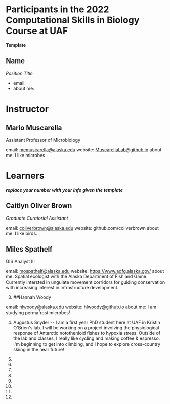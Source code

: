 # Participants in the 2022 Computational Skills in Biology Course at UAF

**Template**

## Name 
*Position Title*
+ email:
+ about me:

  
# Instructor  
  
## Mario Muscarella 
Assistant Professor of Microbiology

email: memuscarella@alaska.edu
website: MuscarellaLab@github.io
about me: I like microbes
  
# Learners
  
***replace your number with your info given the template***


## Caitlyn Oliver Brown
*Graduate Curatorial Assistant*

email: coliverbrown@alaska.edu
website: github.com/coliverbrown
about me: I like birds.


## Miles Spathelf
GIS Analyst III

email: mospathelf@alaska.edu
website: https://www.adfg.alaska.gov/
about me: Spatial ecologist with the Alaska Department of Fish and Game. 
Currently intersted in ungulate movement corridors for guiding 
conservation with increasing interest in infrastructure development. 
  
3. ##Hannah Woody

email: hlwoody@alaska.edu
website: hlwoody@github.io
about me: I am studying permafrost microbes! 
 
4. Augustus Snyder -- I am a first year PhD student here at UAF in 
Kristin O'Brien's lab. I will be working on a project involving the 
physiological response of Antarctic notothenioid fishes to hypoxia 
stress. Outside of the lab and classes, I really like cycling and making 
coffee & espresso. I'm beginning to get into climbing, and I hope to 
explore cross-country skiing in the near future!
  
5. 
  
6. 
  
7. 
  
8. 
  
9. 
  
10.
  
11.
  
12.
